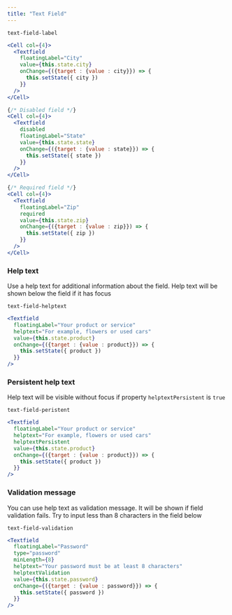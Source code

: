 ```yaml
---
title: "Text Field"
---
```

```react-snippet
text-field-label
```

```jsx
<Cell col={4}>
  <Textfield
    floatingLabel="City"
    value={this.state.city}
    onChange={({target : {value : city}}) => {
      this.setState({ city })
    }}
  />
</Cell>

{/* Disabled field */}
<Cell col={4}>
  <Textfield
    disabled
    floatingLabel="State"
    value={this.state.state}
    onChange={({target : {value : state}}) => {
      this.setState({ state })
    }}
  />
</Cell>

{/* Required field */}
<Cell col={4}>
  <Textfield
    floatingLabel="Zip"
    required
    value={this.state.zip}
    onChange={({target : {value : zip}}) => {
      this.setState({ zip })
    }}
  />
</Cell>
```

### Help text
Use a help text for additional information about the field. Help text will be shown below the field if it has focus
```react-snippet
text-field-helptext
```
```jsx
<Textfield
  floatingLabel="Your product or service"
  helptext="For example, flowers or used cars"
  value={this.state.product}
  onChange={({target : {value : product}}) => {
    this.setState({ product })
  }}
/>
```
### Persistent help text
Help text will be visible without focus if property ```helptextPersistent``` is ```true```
```react-snippet
text-field-peristent
```
```jsx
<Textfield
  floatingLabel="Your product or service"
  helptext="For example, flowers or used cars"
  helptextPersistent
  value={this.state.product}
  onChange={({target : {value : product}}) => {
    this.setState({ product })
  }}
/>
```
### Validation message
You can use help text as validation message. It will be shown if field validation fails. 
Try to input less than 8 characters in the field below
```react-snippet
text-field-validation
```
```jsx
<Textfield
  floatingLabel="Password"
  type="password"
  minLength={8}
  helptext="Your password must be at least 8 characters"
  helptextValidation
  value={this.state.password}
  onChange={({target : {value : password}}) => {
    this.setState({ password })
  }}
/>
```
